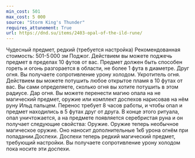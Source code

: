 ```yaml
---
min_cost: 501
max_cost: 5 000
source: "Storm King's Thunder"
requires_attunement: True
url: https://dnd.su/items/2403-opal-of-the-ild-rune/
---
```


Чудесный предмет, редкий (требуется настройка)
Рекомендованная стоимость: 501-5 000 зм
Поджог. Действием вы можете поджечь предмет в пределах 10 футов от вас. Предмет должен быть способен гореть и огонь разгорается в области, не более 1 фута в диаметре.
Друг огня. Вы получаете сопротивление урону холодом.
Укротитель огня. Действием вы можете потушить любое открытое пламя в 10 футах от вас. Вы сами определяете, сколько огня вы хотите потушить в этом радиусе.
Дар огня. Вы можете перенести магию опала на не магический предмет, оружие или комплект доспехов нарисовав на нём руну Ильд пальцем. Перенос требует 8 часов работы, и чтобы опал и предмет находились в 5 футах друг от друга. В конце этого ритуала, опал уничтожается, а на предмете появляется серебристая руна и он получает следующие свойства:
Оружие. Оружие теперь необычное магическое оружие. Оно наносит дополнительные 1к6 урона огнём при попадании.Доспехи. Доспехи теперь редкий магический предмет, требующий настройки. Вы получаете сопротивление урону холодом пока носите эти доспехи.